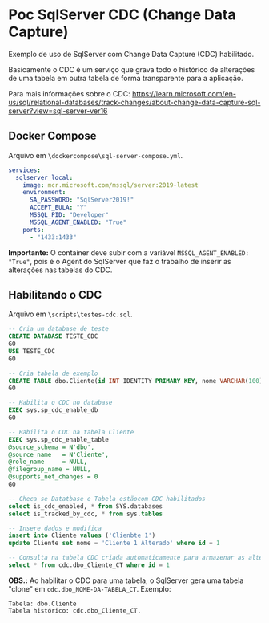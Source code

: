 
# Poc SqlServer CDC (Change Data Capture)
Exemplo de uso de SqlServer com Change Data Capture (CDC) habilitado.

Basicamente o CDC é um serviço que grava todo o histórico de alterações de uma tabela em outra tabela de forma transparente para a aplicação.

Para mais informações sobre o CDC: 
https://learn.microsoft.com/en-us/sql/relational-databases/track-changes/about-change-data-capture-sql-server?view=sql-server-ver16


## Docker Compose

Arquivo em `\dockercompose\sql-server-compose.yml`.

```yaml
services:
  sqlserver_local:
    image: mcr.microsoft.com/mssql/server:2019-latest
    environment:
      SA_PASSWORD: "SqlServer2019!"
      ACCEPT_EULA: "Y"
      MSSQL_PID: "Developer"
      MSSQL_AGENT_ENABLED: "True"
    ports:
      - "1433:1433"
```

**Importante:** O container deve subir com a variável `MSSQL_AGENT_ENABLED: "True"`, pois é o Agent do SqlServer que faz o trabalho de inserir as alterações nas tabelas do CDC. 

## Habilitando o CDC 

Arquivo em `\scripts\testes-cdc.sql`.
 ```sql
-- Cria um database de teste
CREATE DATABASE TESTE_CDC
GO
USE TESTE_CDC
GO

-- Cria tabela de exemplo
CREATE TABLE dbo.Cliente(id INT IDENTITY PRIMARY KEY, nome VARCHAR(100))
GO

-- Habilita o CDC no database
EXEC sys.sp_cdc_enable_db
GO

-- Habilita o CDC na tabela Cliente
EXEC sys.sp_cdc_enable_table  
@source_schema = N'dbo',  
@source_name   = N'Cliente',  
@role_name     = NULL,  
@filegroup_name = NULL,
@supports_net_changes = 0
GO

-- Checa se Datatbase e Tabela estãocom CDC habilitados
select is_cdc_enabled, * from SYS.databases
select is_tracked_by_cdc, * from sys.tables

-- Insere dados e modifica
insert into Cliente values ('Clienbte 1')
update Cliente set nome = 'Cliente 1 Alterado' where id = 1

-- Consulta na tabela CDC criada automaticamente para armazenar as alterações feitas na tabela Cliente
select * from cdc.dbo_Cliente_CT where id = 1
```

**OBS.:** Ao habilitar o CDC para uma tabela, o SqlServer gera uma tabela "clone" em `cdc.dbo_NOME-DA-TABELA_CT`. 
Exemplo: 
```
Tabela: dbo.Cliente
Tabela histórico: cdc.dbo_Cliente_CT.
```
